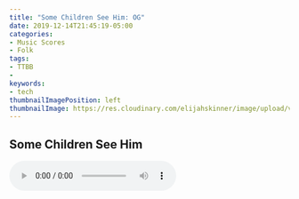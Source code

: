 ```yaml
---
title: "Some Children See Him: OG"
date: 2019-12-14T21:45:19-05:00
categories:
- Music Scores
- Folk
tags: 
- TTBB
- 
keywords:
- tech
thumbnailImagePosition: left
thumbnailImage: https://res.cloudinary.com/elijahskinner/image/upload/v1576376681/BabyJes.jpg
---
```

## Some Children See Him

<audio controls>
  <source src="https://res.cloudinary.com/elijahskinner/video/upload/v1576376103/Some_Children_See_Him32.mp3" type="audio/ogg">
  <source src="https://res.cloudinary.com/elijahskinner/video/upload/v1576376103/Some_Children_See_Him32.mp3" type="audio/mpeg">
Your browser does not support the audio element.
</audio> 

<!--more-->

<object width="600" height="800" data="https://res.cloudinary.com/elijahskinner/image/upload/v1576376020/Some_Children_See_Himog.pdf"></object> 

